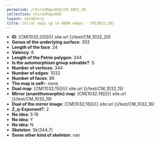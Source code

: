 ```yaml
--- 
 permalink: /chiralMaps6kE/CM_1032_20 
 collection: chiralMaps6kE
 layout: dataEntry
 title: Chiral maps up to 6000 edges - CM[1032;20]
---
```


- **ID**: [CM[1032;20]]({{ site.url }}/test/CM_1032_20)
- **Genus of the underlying surface**: 302
- **Length of the face**: 24
- **Valency**: 6
- **Length of the Petrie polygon**: 344
- **Is the automorphism group solvable?**: S
- **Number of vertices**: 344
- **Number of edges**: 1032
- **Number of faces**: 86
- **The map is self-**: none
- **Dual map**: [CM[1032;15]]({{ site.url }}/test/CM_1032_15)
- **Mirror (enantihomorphic) map**: [CM[1032;19]]({{ site.url }}/test/CM_1032_19)
- **Dual of the mirror image**: [CM[1032;16]]({{ site.url }}/test/CM_1032_16)
- **Z_q-Exponent?**: 2
- **No idea**:  5:19
- **No idea**: Y
- **No idea**: N
- **Skeleton**: Sk(344;7)
- **Some other kind of skeleton**: nan
